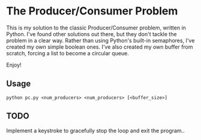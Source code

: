 # The Producer/Consumer Problem

This is my solution to the classic Producer/Consumer problem, written in Python. I've found other solutions out there, but they don't tackle the problem in a clear way. Rather than using Python's built-in semaphores, I've created my own simple boolean ones. I've also created my own buffer from scratch, forcing a list to become a circular queue.

Enjoy!

## Usage

`python pc.py <num_producers> <num_producers> [<buffer_size>]`

## TODO

Implement a keystroke to gracefully stop the loop and exit the program..